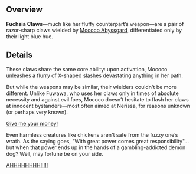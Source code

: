 <!-- title: Fuchsia Claws -->
<!-- quote: I'll get you with these sharp claws of mine! -->
<!-- chapters: -1 -->
<!-- images: (Mococo's first time wielding Fuchsia Claws), (Fuchsia Claws viewed from the inventory), (Fuchsia Claws' ability activated) -->
<!-- model: true -->

## Overview

**Fuchsia Claws**—much like her fluffy counterpart’s weapon—are a pair of razor-sharp claws wielded by [Mococo Abyssgard](entry:mococo-entry), differentiated only by their light blue hue.

## Details

These claws share the same core ability: upon activation, Mococo unleashes a flurry of X-shaped slashes devastating anything in her path.

But while the weapons may be similar, their wielders couldn't be more different. Unlike Fuwawa, who uses her claws only in times of absolute necessity and against evil foes, Mococo doesn’t hesitate to flash her claws at innocent bystanders—most often aimed at Nerissa, for reasons unknown (or perhaps very known).

[Give me your money!](#embed:https://www.youtube.com/live/5swK4fB2smo?feature=shared&t=1373)

Even harmless creatures like chickens aren't safe from the fuzzy one’s wrath. As the saying goes, "With great power comes great responsibility"... but when that power ends up in the hands of a gambling-addicted demon dog? Well, may fortune be on your side.

[AHHHHHHHH!!!!!](#embed:https://www.youtube.com/live/6TXwZjXEoxk?feature=shared&t=7274)
